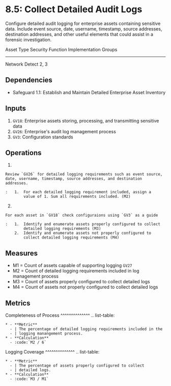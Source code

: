 # 8.5: Collect Detailed Audit Logs

Configure detailed audit logging for enterprise assets containing
sensitive data. Include event source, date, username, timestamp, source
addresses, destination addresses, and other useful elements that could
assist in a forensic investigation.

  Asset Type   Security Function   Implementation Groups
  ------------ ------------------- -----------------------
  Network      Detect              2, 3

## Dependencies

-   Safeguard 1.1: Establish and Maintain Detailed Enterprise Asset
    Inventory

## Inputs

1.  `GV18`: Enterprise assets storing, processing, and transmitting
    sensitive data
2.  `GV26`: Enterprise\'s audit log management process
3.  `GV3`: Configuration standards

## Operations

1.  

    Review `GV26` for detailed logging requirements such as event source, date, username, timestamp, source addresses, and destination addresses.

    :   1.  For each detailed logging requirement included, assign a
            value of 1. Sum all requirements included. (M2)

2.  

    For each asset in `GV18` check configuraions using `GV3` as a guide

    :   1.  Identify and enumerate assets properly configured to collect
            detailed logging requirements (M3)
        2.  Identify and enumerate assets not properly configured to
            collect detailed logging requirements (M4)

## Measures

-   M1 = Count of assets capable of supporting logging `GV27`
-   M2 = Count of detailed logging requirements included in log
    management process
-   M3 = Count of assets properly configured to collect detailed logs
-   M4 = Count of assets not properly configured to collect detailed
    logs

## Metrics

Completeness of Process \^\^\^\^\^\^\^\^\^\^\^\^\^\^ .. list-table:

    * - **Metric**
      - | The percentage of detailed logging requirements included in the 
      - | logging manangement process.
    * - **Calculation**
      - :code:`M2 / 6`

Logging Coverage \^\^\^\^\^\^\^\^\^\^\^\^\^\^ .. list-table:

    * - **Metric**
      - | The percentage of assets properly configured to collect 
      - | detailed logs.
    * - **Calculation**
      - :code:`M3 / M1`
